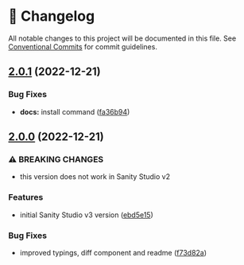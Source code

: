 <!-- markdownlint-disable --><!-- textlint-disable -->

# 📓 Changelog

All notable changes to this project will be documented in this file. See
[Conventional Commits](https://conventionalcommits.org) for commit guidelines.

## [2.0.1](https://github.com/sanity-io/sanity-plugin-bynder-input/compare/v2.0.0...v2.0.1) (2022-12-21)

### Bug Fixes

- **docs:** install command ([fa36b94](https://github.com/sanity-io/sanity-plugin-bynder-input/commit/fa36b94c2b136db64acb0162674c92bffb054063))

## [2.0.0](https://github.com/sanity-io/sanity-plugin-bynder-input/compare/v1.4.0...v2.0.0) (2022-12-21)

### ⚠ BREAKING CHANGES

- this version does not work in Sanity Studio v2

### Features

- initial Sanity Studio v3 version ([ebd5e15](https://github.com/sanity-io/sanity-plugin-bynder-input/commit/ebd5e150a4a5b2bcd2f63a1e5e001e7ab3f41788))

### Bug Fixes

- improved typings, diff component and readme ([f73d82a](https://github.com/sanity-io/sanity-plugin-bynder-input/commit/f73d82ab43b18d5503bba8c0ae24cef39d129005))

